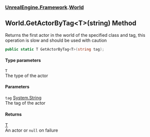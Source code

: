 ### [UnrealEngine.Framework](./UnrealEngine-Framework.md 'UnrealEngine.Framework').[World](./World.md 'UnrealEngine.Framework.World')
## World.GetActorByTag&lt;T&gt;(string) Method
Returns the first actor in the world of the specified class and tag, this operation is slow and should be used with caution  
```csharp
public static T GetActorByTag<T>(string tag);
```
#### Type parameters
<a name='UnrealEngine-Framework-World-GetActorByTag-T-(string)-T'></a>
`T`  
The type of the actor  
  
#### Parameters
<a name='UnrealEngine-Framework-World-GetActorByTag-T-(string)-tag'></a>
`tag` [System.String](https://docs.microsoft.com/en-us/dotnet/api/System.String 'System.String')  
The tag of the actor  
  
#### Returns
[T](#UnrealEngine-Framework-World-GetActorByTag-T-(string)-T 'UnrealEngine.Framework.World.GetActorByTag&lt;T&gt;(string).T')  
An actor or `null` on failure  
